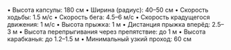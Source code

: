• Высота капсулы: 180 см
• Ширина (радиус): 40–50 см
• Скорость ходьбы: 1.5 м/с
• Скорость бега: 4.5–6 м/с
• Скорость крадущегося движения: 1 м/с
• Высота прыжка: 1 м
• Дистанция прыжка вперёд: 2.5–3 м
• Высота перепрыгивания через препятствие: до 1 м
• Высота карабканья: до 1.2–1.5 м
• Минимальный узкий проход: 60 см
